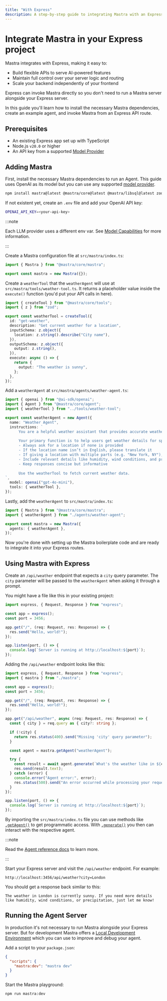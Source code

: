 ```yaml
---
title: "With Express"
description: A step-by-step guide to integrating Mastra with an Express backend.
---
```


# Integrate Mastra in your Express project

Mastra integrates with Express, making it easy to:

- Build flexible APIs to serve AI-powered features
- Maintain full control over your server logic and routing
- Scale your backend independently of your frontend

Express can invoke Mastra directly so you don't need to run a Mastra server alongside your Express server.

In this guide you'll learn how to install the necessary Mastra dependencies, create an example agent, and invoke Mastra from an Express API route.

## Prerequisites

- An existing Express app set up with TypeScript
- Node.js `v20.0` or higher
- An API key from a supported [Model Provider](/docs/models/providers)

## Adding Mastra

First, install the necessary Mastra dependencies to run an Agent. This guide uses OpenAI as its model but you can use any supported [model provider](/docs/models/providers).

```bash copy
npm install mastra@latest @mastra/core@latest @mastra/libsql@latest zod@^3.0.0 @ai-sdk/openai@^1.0.0
```

If not existent yet, create an `.env` file and add your OpenAI API key:

```bash filename=".env" copy
OPENAI_API_KEY=<your-api-key>
```

:::note

Each LLM provider uses a different env var. See [Model Capabilities](/docs/models) for more information.

:::

Create a Mastra configuration file at `src/mastra/index.ts`:

```ts filename="src/mastra/index.ts" copy
import { Mastra } from "@mastra/core/mastra";

export const mastra = new Mastra({});
```

Create a `weatherTool` that the `weatherAgent` will use at `src/mastra/tools/weather-tool.ts`. It returns a placeholder value inside the `execute()` function (you'd put your API calls in here).

```ts filename="src/mastra/tools/weather-tool.ts" copy
import { createTool } from "@mastra/core/tools";
import { z } from "zod";

export const weatherTool = createTool({
  id: "get-weather",
  description: "Get current weather for a location",
  inputSchema: z.object({
    location: z.string().describe("City name"),
  }),
  outputSchema: z.object({
    output: z.string(),
  }),
  execute: async () => {
    return {
      output: "The weather is sunny",
    };
  },
});
```

Add a `weatherAgent` at `src/mastra/agents/weather-agent.ts`:

```ts filename="src/mastra/agents/weather-agent.ts" copy
import { openai } from "@ai-sdk/openai";
import { Agent } from "@mastra/core/agent";
import { weatherTool } from "../tools/weather-tool";

export const weatherAgent = new Agent({
  name: "Weather Agent",
  instructions: `
      You are a helpful weather assistant that provides accurate weather information.
 
      Your primary function is to help users get weather details for specific locations. When responding:
      - Always ask for a location if none is provided
      - If the location name isn’t in English, please translate it
      - If giving a location with multiple parts (e.g. "New York, NY"), use the most relevant part (e.g. "New York")
      - Include relevant details like humidity, wind conditions, and precipitation
      - Keep responses concise but informative
 
      Use the weatherTool to fetch current weather data.
`,
  model: openai("gpt-4o-mini"),
  tools: { weatherTool },
});
```

Lastly, add the `weatherAgent` to `src/mastra/index.ts`:

```ts filename="src/mastra/index.ts" copy {2, 5}
import { Mastra } from "@mastra/core/mastra";
import { weatherAgent } from "./agents/weather-agent";

export const mastra = new Mastra({
  agents: { weatherAgent },
});
```

Now you're done with setting up the Mastra boilerplate code and are ready to integrate it into your Express routes.

## Using Mastra with Express

Create an `/api/weather` endpoint that expects a `city` query parameter. The `city` parameter will be passed to the `weatherAgent` when asking it through a prompt.

You might have a file like this in your existing project:

```ts filename="src/server.ts" copy
import express, { Request, Response } from "express";

const app = express();
const port = 3456;

app.get("/", (req: Request, res: Response) => {
  res.send("Hello, world!");
});

app.listen(port, () => {
  console.log(`Server is running at http://localhost:${port}`);
});
```

Adding the `/api/weather` endpoint looks like this:

```ts filename="src/server.ts" copy {2, 11-27}
import express, { Request, Response } from "express";
import { mastra } from "./mastra";

const app = express();
const port = 3456;

app.get("/", (req: Request, res: Response) => {
  res.send("Hello, world!");
});

app.get("/api/weather", async (req: Request, res: Response) => {
  const { city } = req.query as { city?: string };

  if (!city) {
    return res.status(400).send("Missing 'city' query parameter");
  }

  const agent = mastra.getAgent("weatherAgent");

  try {
    const result = await agent.generate(`What's the weather like in ${city}?`);
    res.send(result.text);
  } catch (error) {
    console.error("Agent error:", error);
    res.status(500).send("An error occurred while processing your request");
  }
});

app.listen(port, () => {
  console.log(`Server is running at http://localhost:${port}`);
});
```

By importing the `src/mastra/index.ts` file you can use methods like [`.getAgent()`](/docs/reference/core/getAgent) to get programmatic access. With [`.generate()`](/docs/reference/agents/generate) you then can interact with the respective agent.

:::note

Read the [Agent reference docs](/docs/reference/agents/agent) to learn more.

:::

Start your Express server and visit the `/api/weather` endpoint. For example:

```
http://localhost:3456/api/weather?city=London
```

You should get a response back similar to this:

```
The weather in London is currently sunny. If you need more details like humidity, wind conditions, or precipitation, just let me know!
```

## Running the Agent Server

In production it's not necessary to run Mastra alongside your Express server. But for development Mastra offers a [Local Development Environment](/docs/getting-started/local-dev-playground) which you can use to improve and debug your agent.

Add a script to your `package.json`:

```json filename="package.json" copy
{
  "scripts": {
    "mastra:dev": "mastra dev"
  }
}
```

Start the Mastra playground:

```bash copy
npm run mastra:dev
```
